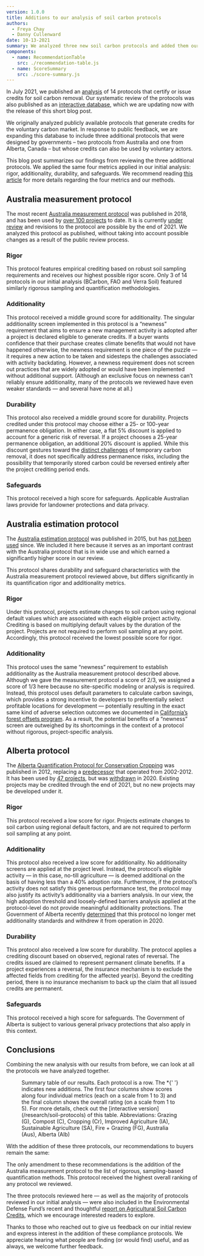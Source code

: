 ```yaml
---
version: 1.0.0
title: Additions to our analysis of soil carbon protocols
authors:
  - Freya Chay
  - Danny Cullenward
date: 10-13-2021
summary: We analyzed three new soil carbon protocols and added them our interactive database.
components:
  - name: RecommendationTable
    src: ./recommendation-table.js
  - name: ScoreSummary
    src: ./score-summary.js
---
```


In July 2021, we published an [analysis](https://carbonplan.org/research/soil-protocols-explainer) of 14 protocols that certify or issue credits for soil carbon removal. Our systematic review of the protocols was also published as an [interactive database](https://carbonplan.org/research/soil-protocols), which we are updating now with the release of this short blog post.

We originally analyzed publicly available protocols that generate credits for the voluntary carbon market. In response to public feedback, we are expanding this database to include three additional protocols that were designed by governments – two protocols from Australia and one from Alberta, Canada – but whose credits can also be used by voluntary actors.

This blog post summarizes our findings from reviewing the three additional protocols. We applied the same four metrics applied in our initial analysis: rigor, additionality, durability, and safeguards. We recommend reading [this article](https://carbonplan.org/research/soil-protocols-explainer) for more details regarding the four metrics and our methods.

## Australia measurement protocol

The most recent [Australia measurement protocol](https://www.legislation.gov.au/Details/F2018L00089) was published in 2018, and has been used by [over 100 projects](http://www.cleanenergyregulator.gov.au/ERF/project-and-contracts-registers/project-register) to date. It is is currently [under review](http://www.cleanenergyregulator.gov.au/ERF/Pages/Method%20development%20tracker/Soil-carbon.aspx) and revisions to the protocol are possible by the end of 2021. We analyzed this protocol as published, without taking into account possible changes as a result of the public review process.

### Rigor

This protocol features empirical crediting based on robust soil sampling requirements and receives our highest possible rigor score. Only 3 of 14 protocols in our initial analysis (BCarbon, FAO and Verra Soil) featured similarly rigorous sampling and quantification methodologies.

### Additionality

This protocol received a middle ground score for additionality. The singular additionality screen implemented in this protocol is a “newness” requirement that aims to ensure a new management activity is adopted after a project is declared eligible to generate credits. If a buyer wants confidence that their purchase creates climate benefits that would not have happened otherwise, the newness requirement is one piece of the puzzle — it requires a new action to be taken and sidesteps the challenges associated with activity backdating. However, a newness requirement does not screen out practices that are widely adopted or would have been implemented without additional support. (Although an exclusive focus on newness can’t reliably ensure additionality, many of the protocols we reviewed have even weaker standards — and several have none at all.)

### Durability

This protocol also received a middle ground score for durability. Projects credited under this protocol may choose either a 25- or 100-year permanence obligation. In either case, a flat 5% discount is applied to account for a generic risk of reversal. If a project chooses a 25-year permanence obligation, an additional 20% discount is applied. While this discount gestures toward the [distinct challenges](https://carbonplan.org/research/permanence-calculator) of temporary carbon removal, it does not specifically address permanence risks, including the possibility that temporarily stored carbon could be reversed entirely after the project crediting period ends.

### Safeguards

This protocol received a high score for safeguards. Applicable Australian laws provide for landowner protections and data privacy.

## Australia estimation protocol

The [Australia estimation protocol](https://www.legislation.gov.au/Details/F2018C00126) was published in 2015, but has [not been used](http://www.cleanenergyregulator.gov.au/ERF/project-and-contracts-registers/project-register) since. We included it here because it serves as an important contrast with the Australia protocol that is in wide use and which earned a significantly higher score in our review.

This protocol shares durability and safeguard characteristics with the Australia measurement protocol reviewed above, but differs significantly in its quantification rigor and additionality metrics.

### Rigor

Under this protocol, projects estimate changes to soil carbon using regional default values which are associated with each eligible project activity. Crediting is based on multiplying default values by the duration of the project. Projects are not required to perform soil sampling at any point. Accordingly, this protocol received the lowest possible score for rigor.

### Additionality

This protocol uses the same “newness” requirement to establish additionality as the Australia measurement protocol described above. Although we gave the measurement protocol a score of 2/3, we assigned a score of 1/3 here because no site-specific modeling or analysis is required. Instead, this protocol uses default parameters to calculate carbon savings, which provides a strong incentive to developers to preferentially select profitable locations for development — potentially resulting in the exact same kind of adverse selection outcomes we documented in [California’s forest offsets program](https://carbonplan.org/research/forest-offsets-explainer). As a result, the potential benefits of a “newness” screen are outweighed by its shortcomings in the context of a protocol without rigorous, project-specific analysis.

## Alberta protocol

The [Alberta Quantification Protocol for Conservation Cropping](https://open.alberta.ca/dataset/b99725e1-5d2a-4427-baa8-14b9ec6c6a24/resource/db11dd55-ce34-4472-9b8b-cb3b30214803/download/6744004-2012-quantification-protocol-conservation-cropping-april-2012-version-1.0-2012-04-02.pdf) was published in 2012, replacing a [predecessor](https://open.alberta.ca/publications/specified-gas-emitters-regulation-quantification-protocol-for-tillage-system-management-version-1-3) that operated from 2002-2012. It has been used by [47 projects](https://alberta.csaregistries.ca/GHGR_Listing/AEOR_Listing.aspx), but was [withdrawn](https://www.alberta.ca/assets/documents/aeos-memo-withdrawal-quantification-protocol-conservation-cropping.pdf) in 2020. Existing projects may be credited through the end of 2021, but no new projects may be developed under it.

### Rigor

This protocol received a low score for rigor. Projects estimate changes to soil carbon using regional default factors, and are not required to perform soil sampling at any point.

### Additionality

This protocol also received a low score for additionality. No additionality screens are applied at the project level. Instead, the protocol’s eligible activity — in this case, no-till agriculture — is deemed additional on the basis of having less than a 40% adoption rate. Furthermore, if the protocol’s activity does not satisfy this generous performance test, the protocol may also justify its activity’s additionality via a barriers analysis. In our view, the high adoption threshold and loosely-defined barriers analysis applied at the protocol-level do not provide meaningful additionality protections. The Government of Alberta recently [determined](https://www.alberta.ca/assets/documents/aeos-memo-withdrawal-quantification-protocol-conservation-cropping.pdf) that this protocol no longer met additionality standards and withdrew it from operation in 2020.

### Durability

This protocol also received a low score for durability. The protocol applies a crediting discount based on observed, regional rates of reversal. The credits issued are claimed to represent permanent climate benefits. If a project experiences a reversal, the insurance mechanism is to exclude the affected fields from crediting for the affected year(s). Beyond the crediting period, there is no insurance mechanism to back up the claim that all issued credits are permanent.

### Safeguards

This protocol received a high score for safeguards. The Government of Alberta is subject to various general privacy protections that also apply in this context.

## Conclusions

Combining the new analysis with our results from before, we can look at all the protocols we have analyzed together.

<Figure>
  <ScoreSummary />
  <FigureCaption>
    Summary table of our results. Each protocol is a row. The <Orange>*</Orange>{' '}
    indicates new additions. The first four columns show scores along four
    individual metrics (each on a scale from 1 to 3) and the final column shows
    the overall rating (on a scale from 1 to 5). For more details, check out the
    [interactive version](/research/soil-protocols) of this table.
    Abbreviations: Grazing (G), Compost (C), Cropping (Cr), Improved Agriculture
    (IA), Sustainable Agriculture (SA), Fire + Grazing (FG), Australia (Aus),
    Alberta (Alb)
  </FigureCaption>
</Figure>

With the addition of these three protocols, our recommendations to buyers remain the same:

<Figure>
  <RecommendationTable />
</Figure>

The only amendment to these recommendations is the addition of the Australia measurement protocol to the list of rigorous, sampling-based quantification methods. This protocol received the highest overall ranking of any protocol we reviewed.

The three protocols reviewed here — as well as the majority of protocols reviewed in our initial analysis — were also included in the Environmental Defense Fund’s recent and thoughtful [report on Agricultural Soil Carbon Credits](https://www.edf.org/soilcarbon), which we encourage interested readers to explore.

Thanks to those who reached out to give us feedback on our initial review and express interest in the addition of these compliance protocols. We appreciate hearing what people are finding (or would find) useful, and as always, we welcome further feedback.
